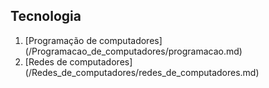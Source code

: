 ## Tecnologia

<ol>
<li>[Programação de computadores](/Programacao_de_computadores/programacao.md)</li>
<li>[Redes de computadores](/Redes_de_computadores/redes_de_computadores.md)</li>

</ol>


